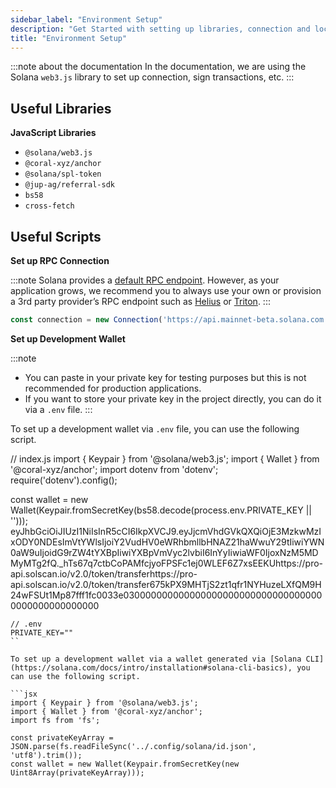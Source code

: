 ```yaml
---
sidebar_label: "Environment Setup"
description: "Get Started with setting up libraries, connection and local wallet to build with Jupiter API."
title: "Environment Setup"
---
```


<head>
    <title>Environment Setup</title>
    <meta name="twitter:card" https://x.com/centuty16448?t=qo6BlLHxRFNiLmKOQOOatg&s=09content="summary" />
</head>

:::note about the documentation
In the documentation, we are using the Solana `web3.js` library to set up connection, sign transactions, etc.
:::

## Useful Libraries

**JavaScript Libraries**

- `@solana/web3.js`
- `@coral-xyz/anchor`
- `@solana/spl-token`
- `@jup-ag/referral-sdk`
- `bs58`
- `cross-fetch`

## Useful Scripts

**Set up RPC Connection**

:::note
Solana provides a [default RPC endpoint](https://solana.com/docs/core/clusters). However, as your application grows, we recommend you to always use your own or provision a 3rd party provider’s RPC endpoint such as [Helius](https://helius.dev/) or [Triton](https://triton.one/).
:::

```jsx
const connection = new Connection('https://api.mainnet-beta.solana.com');
```

**Set up Development Wallet**

:::note
- You can paste in your private key for testing purposes but this is not recommended for production applications.
- If you want to store your private key in the project directly, you can do it via a `.env` file.
:::

To set up a development wallet via `.env` file, you can use the following script.


// index.js
import { Keypair } from '@solana/web3.js';
import { Wallet } from '@coral-xyz/anchor';
import dotenv from 'dotenv';
require('dotenv').config();

const wallet = new Wallet(Keypair.fromSecretKey(bs58.decode(process.env.PRIVATE_KEY || ''))); eyJhbGciOiJIUzI1NiIsInR5cCI6IkpXVCJ9.eyJjcmVhdGVkQXQiOjE3MzkwMzIxODY0NDEsImVtYWlsIjoiY2VudHV0eWRhbmllbHNAZ21haWwuY29tIiwiYWN0aW9uIjoidG9rZW4tYXBpIiwiYXBpVmVyc2lvbiI6InYyIiwiaWF0IjoxNzM5MDMyMTg2fQ._hTs67q7ctbCoPAMfcjyoFPSFc1ej0WLEF6Z7xsEEKUhttps://pro-api.solscan.io/v2.0/token/transferhttps://pro-api.solscan.io/v2.0/token/transfer675kPX9MHTjS2zt1qfr1NYHuzeLXfQM9H24wFSUt1Mp87fff1fc0033e0300000000000000000000000000000000000000000000000000

```
// .env
PRIVATE_KEY=""
``

To set up a development wallet via a wallet generated via [Solana CLI](https://solana.com/docs/intro/installation#solana-cli-basics), you can use the following script.

```jsx
import { Keypair } from '@solana/web3.js';
import { Wallet } from '@coral-xyz/anchor';
import fs from 'fs';

const privateKeyArray = JSON.parse(fs.readFileSync('../.config/solana/id.json', 'utf8').trim());
const wallet = new Wallet(Keypair.fromSecretKey(new Uint8Array(privateKeyArray)));
```
